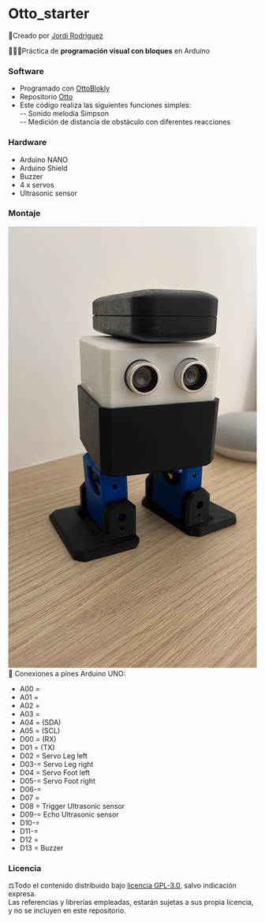 # Otto_starter
🔗Creado por [Jordi Rodriguez](https://github.com/jordirdp)  

👨🏻‍💻Práctica de **programación visual con bloques** en Arduino  
    
### Software  
- Programado con [OttoBlokly](https://github.com/OttoDIY/blockly)  
- Repositorio [Otto](https://www.ottodiy.com/)  
- Este código realiza las siguientes funciones simples:  
-- Sonido melodía Simpson  
-- Medición de distancia de obstáculo con diferentes reacciones  

### Hardware  
- Arduino NANO  
- Arduino Shield
- Buzzer
- 4 x servos
- Ultrasonic sensor

### Montaje  
![Imagen](/Images/Image3.jpg)  
🔧 Conexiones a pines Arduino UNO:  
- A00 =  
- A01 =  
- A02 =  
- A03 =  
- A04 = (SDA)  
- A05 = (SCL)  
- D00 = (RX)
- D01 = (TX)  
- D02 = Servo Leg left  
- D03-= Servo Leg right  
- D04 = Servo Foot left  
- D05-= Servo Foot right  
- D06-=
- D07 =
- D08 = Trigger Ultrasonic sensor
- D09-= Echo Ultrasonic sensor
- D10-=
- D11-=
- D12 =
- D13 = Buzzer  

### Licencia  
⚖️Todo el contenido distribuido bajo [licencia GPL-3.0](https://www.gnu.org/licenses/gpl-3.0), salvo indicación expresa.  
Las referencias y librerías empleadas, estarán sujetas a sus propia licencia, y no se incluyen en este repositorio.  
